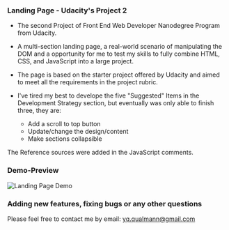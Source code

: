 

### Landing Page - Udacity's Project 2

- The second Project of Front End Web Developer Nanodegree Program from Udacity.

- A multi-section landing page, a real-world scenario of manipulating the DOM and a opportunity for me to test my skills to fully combine HTML, CSS, and JavaScript into a large project. 

- The page is based on the starter project offered by Udacity and aimed to meet all the requirements in the project rubric.

- I've tired my best to develope the five "Suggested" Items in the Development Strategy section, but eventually was only able to finish three, they are:

    - Add a scroll to top button
    - Update/change the design/content
    - Make sections collapsible

The Reference sources were added in the JavaScript comments. 



### Demo-Preview

![Landing Page Demo](https://github.com/Qinisfighting/Demo/blob/a9325404b671787ac7d141951bfa74fd8b01494a/landingPageDemo.JPG)



### Adding new features, fixing bugs or any other questions

Please feel free to contact me by email: yq.qualmann@gmail.com


